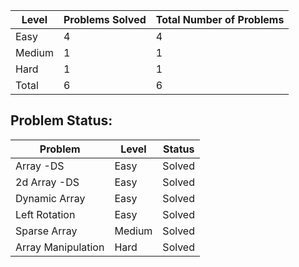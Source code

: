 |Level|Problems Solved|Total Number of Problems|
|-----|---------------|------------------------|
|Easy|4|4|
|Medium|1|1|
|Hard|1|1|
|Total| 6 | 6|

Problem Status:
---
|Problem|Level|Status|
|-----|-------|------|
|Array -DS |Easy|Solved|
|2d Array -DS|Easy|Solved|
|Dynamic Array|Easy|Solved|
|Left Rotation|Easy|Solved|
|Sparse Array|Medium|Solved|
|Array Manipulation|Hard|Solved|
